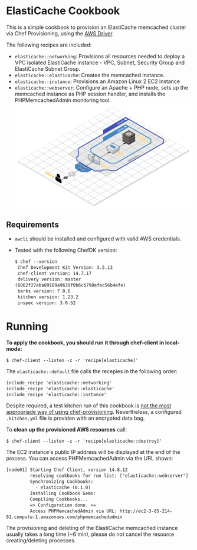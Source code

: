 # ElastiCache Cookbook
This is a simple cookbook to provision an ElastiCache memcached cluster via Chef Provisioning, using the [AWS Driver](https://docs.chef.io/provisioning_aws.html).

The following recipes are included:

 - `elasticache::networking`: Provisions all resources needed to deploy a VPC isolated ElastiCache instance - VPC, Subnet, Security Group and ElastiCache Subnet Group.
 - `elasticache::elasticache`: Creates the memcached instance.
 - `elasticache::instance`: Provisions an Amazon Linux 2 EC2 instance 
 - `elasticache::webserver`: Configure an Apache + PHP node, sets up the memcached instance as PHP session handler, and installs  the PHPMemcachedAdmin monitoring tool.
 ![enter image description here](https://raw.githubusercontent.com/progerjkd/elasticache/master/AWS%20Architecture.png)
## Requirements
 - `awcli` should be installed and configured with valid AWS credentials.
 - Tested with the following ChefDK version:

       $ chef --version
        Chef Development Kit Version: 3.5.13
        chef-client version: 14.7.17
        delivery version: master (6862f27aba89109a9630f0b6c6798efec56b4efe)
        berks version: 7.0.6
        kitchen version: 1.23.2
        inspec version: 3.0.52

# Running

**To apply the cookbook, you should run it through chef-client in local-mode:**

    $ chef-client --listen -z -r 'recipe[elasticache]'

The `elasticache::default` file calls the recepies in the following order:

    include_recipe 'elasticache::networking'
    include_recipe 'elasticache::elasticache'
    include_recipe 'elasticache::instance'

Despite required, a test kitchen run of this cookbook is [not the most appropriade way of using chef-provisioning](https://stackoverflow.com/questions/44919724/unable-to-load-provisioning-aws-driver-when-running-chef-test-kitchen). Nevertheless, a configured `.kitchen.yml` file is providen with an encrypted data bag.

To **clean up the provisioned AWS resources** call:

    $ chef-client --listen -z -r 'recipe[elasticache::destroy]'

The EC2 instance's public IP address will be displayed at the end of the process. You can access PHPMemcachedAdmin via the URL shown:

    [node01] Starting Chef Client, version 14.8.12
             resolving cookbooks for run list: ["elasticache::webserver"]
             Synchronizing Cookbooks:
               - elasticache (0.1.0)
             Installing Cookbook Gems:
             Compiling Cookbooks...
             => Configuration done. <=
             Access PHPMemcachedAdmin via URL: http://ec2-3-85-214-81.compute-1.amazonaws.com/phpmemcachedadmin

The provisioning and deleting of the ElastiCache memcached instance usually takes a long time (~6 min), please do not cancel the resource creating/deleting processes.
